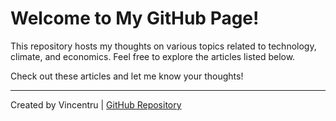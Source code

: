 # Welcome to My GitHub Page!

This repository hosts my thoughts on various topics related to technology, climate, and economics. Feel free to explore the articles listed below.

Check out these articles and let me know your thoughts!

---

Created by Vincentru | [GitHub Repository](https://github.com/vincentru/hello.io.git)
